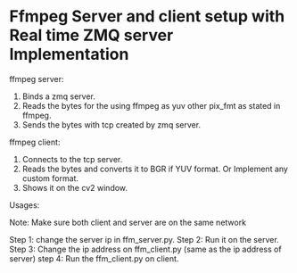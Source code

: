 # Ffmpeg Server and client setup with Real time ZMQ server Implementation

ffmpeg server:
1. Binds a zmq server. 
1. Reads the bytes for the using ffmpeg as yuv other pix_fmt as stated in ffmpeg.
3. Sends the bytes with tcp created by zmq server.

ffmpeg client:
1. Connects to the tcp server.
2. Reads the bytes and converts it to BGR if YUV format. Or Implement any custom format.
3. Shows it on the cv2 window.

Usages:

Note: Make sure both client and server are on the same network

Step 1: change the server ip in ffm_server.py.
Step 2: Run it on the server.
Step 3: Change the ip address on ffm_client.py (same as the ip address of server)
step 4: Run the ffm_client.py on client.
